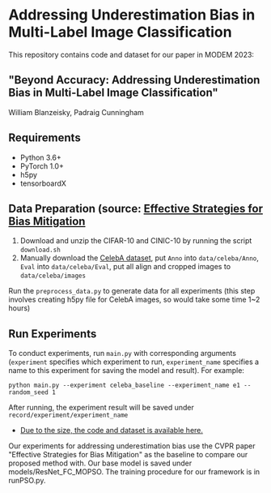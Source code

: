 # Addressing Underestimation Bias in Multi-Label Image Classification

This repository contains code and dataset for our paper in MODEM 2023:

## "Beyond Accuracy: Addressing Underestimation Bias in Multi-Label Image Classification" 
William Blanzeisky, Padraig Cunningham


## Requirements
* Python 3.6+
* PyTorch 1.0+
* h5py
* tensorboardX

## Data Preparation (source: [Effective Strategies for Bias Mitigation](https://github.com/princetonvisualai/DomainBiasMitigation/tree/c432e751632bce2c7467ef22a6ffb44402b88684)
1. Download and unzip the CIFAR-10 and CINIC-10 by running the script `download.sh`
2. Manually download the [CelebA dataset](http://mmlab.ie.cuhk.edu.hk/projects/CelebA.html), put `Anno` into `data/celeba/Anno`, `Eval` into `data/celeba/Eval`, put all align and cropped images to `data/celeba/images`

Run the `preprocess_data.py` to generate data for all experiments (this step involves creating h5py file for CelebA images, so would take some time 1~2 hours)

## Run Experiments
To conduct experiments, run `main.py` with corresponding arguments (`experiment` specifies which experiment to run, `experiment_name` specifies a name to this experiment for saving the model and result). For example:

```
python main.py --experiment celeba_baseline --experiment_name e1 --random_seed 1
```

After running, the experiment result will be saved under `record/experiment/experiment_name`


- [Due to the size, the code and dataset is available here.](https://drive.google.com/drive/folders/1-bIeqvqAT9RTBl-qb_sIiZc_QC1Cgyeb?usp=sharing)
  
Our experiments for addressing underestimation bias use the CVPR paper "Effective Strategies for Bias Mitigation" as the baseline to compare our proposed method with. Our base model is saved under models/ResNet_FC_MOPSO. The training procedure for our framework is in runPSO.py.
